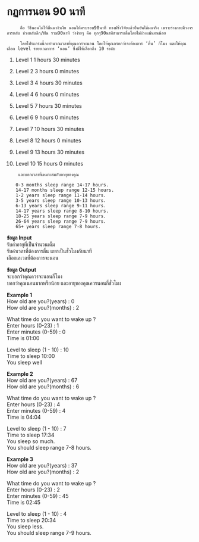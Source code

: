 # กฏการนอน 90 นาที

         คือ วิธีนอนไม่ให้ตื่นมางัวเงีย นอนให้ครบรอบ90นาที ทางฝรั่งวิจัยแล้วยืนยันได้ผลจริง เพราะร่างกายมีวงจรการหลับ ช่วงหลับลึก/ฝัน รวม90นาที ว่าง่ายๆ คือ ทุกๆ90นาทีสามารถตื่นโดยไม่ง่วงแม้นอนน้อย 

         โดยโปรแกรมนี้จะคำนวณเวลาที่คุณควรจะนอน โดยให้คุณกรอกว่าจะต้องการ ‘ตื่น’ กี่โมง และให้คุณเลือก level ระยะเวลาการ ‘นอน’ ซึ่งมีให้เลือกถึง 10 ระดับ
        
1. Level 1 1 hours 30 minutes
2. Level 2 3 hours 0  minutes
3. Level 3 4 hours 30 minutes
4. Level 4 6 hours 0 minutes
5. Level 5 7 hours 30 minutes
6. Level 6 9 hours 0  minutes
7. Level 7 10 hours 30 minutes
8. Level 8 12 hours 0 minutes
9. Level 9 13 hours 30 minutes
10. Level 10 15 hours 0 minutes

         และบอกเวลาที่เหมาะสมกับอายุของคุณ

        0-3 months sleep range 14-17 hours.
        14-17 months sleep range 12-15 hours.
        1-2 years sleep range 11-14 hours.
        3-5 years sleep range 10-13 hours.
        6-13 years sleep range 9-11 hours.
        14-17 years sleep range 8-10 hours.
        18-25 years sleep range 7-9 hours.
        26-64 years sleep range 7-9 hours.
        65+ years sleep range 7-8 hours.

 **ข้อมูล Input**
<br/>รับค่าอายุที่เป็นจำนวนเต็ม
<br/>รับค่าเวลาที่ต้องการตื่น แยกเป็นชั่วโมงกับนาที
<br/>เลือกเลเวลที่ต้องการจะนอน

 **ข้อมูล Output**
<br/>จะบอกว่าคุณควรจะนอนกี่โมง
<br/>บอกว่าคุณนอนมากหรือน้อย และอายุของคุณควรนอนกี่ชั่วโมง

**Example 1**
<br/>How old are you?(years) : 0
<br/>How old are you?(months) : 2

What time do you want to wake up ?
<br/>Enter hours (0-23) : 1
<br/>Enter minutes (0-59) : 0
<br/> Time is 01:00

Level to sleep (1 - 10) : 10
<br/> Time to sleep 10:00
<br/>You sleep well

**Example 2**
<br/>How old are you?(years) : 67
<br/>How old are you?(months) : 6

What time do you want to wake up ?
<br/>Enter hours (0-23) : 4
<br/>Enter minutes (0-59) : 4
<br/> Time is 04:04

Level to sleep (1 - 10) : 7
<br/> Time to sleep 17:34
<br/>You sleep so much.
<br/>You should sleep range 7-8 hours.

**Example 3**
<br/>How old are you?(years) : 37
<br/>How old are you?(months) : 2

What time do you want to wake up ?
<br/>Enter hours (0-23) : 2
<br/>Enter minutes (0-59) : 45
<br/> Time is 02:45

Level to sleep (1 - 10) : 4
<br/> Time to sleep 20:34
<br/>You sleep less.
<br/>You should sleep range 7-9 hours.
